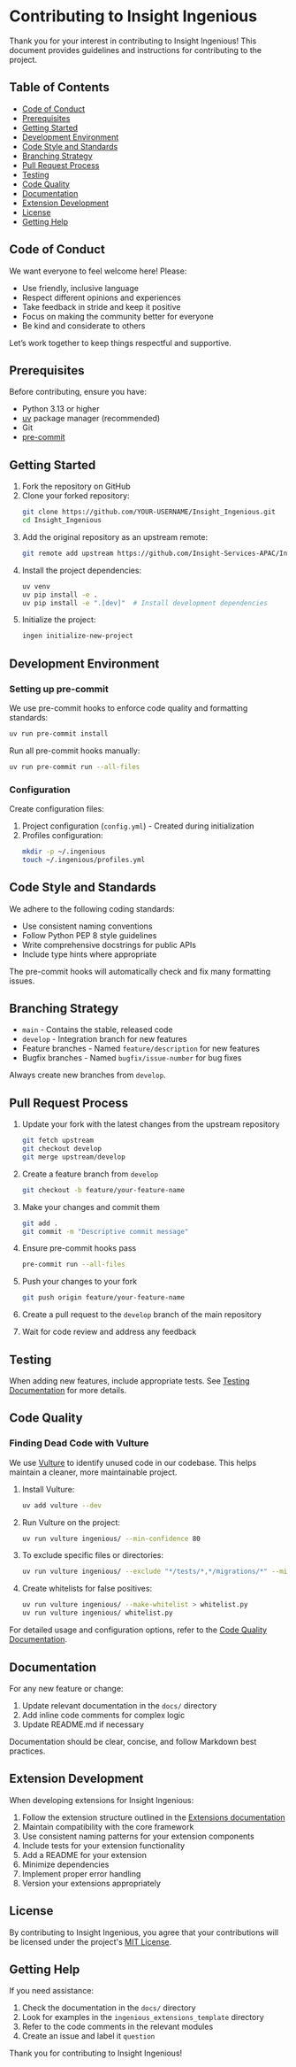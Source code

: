 # Contributing to Insight Ingenious

Thank you for your interest in contributing to Insight Ingenious! This document provides guidelines and instructions for contributing to the project.

## Table of Contents

- [Code of Conduct](#code-of-conduct)
- [Prerequisites](#prerequisites)
- [Getting Started](#getting-started)
- [Development Environment](#development-environment)
- [Code Style and Standards](#code-style-and-standards)
- [Branching Strategy](#branching-strategy)
- [Pull Request Process](#pull-request-process)
- [Testing](#testing)
- [Code Quality](#code-quality)
- [Documentation](#documentation)
- [Extension Development](#extension-development)
- [License](#license)
- [Getting Help](#getting-help)

## Code of Conduct

We want everyone to feel welcome here! Please:

- Use friendly, inclusive language
- Respect different opinions and experiences
- Take feedback in stride and keep it positive
- Focus on making the community better for everyone
- Be kind and considerate to others

Let’s work together to keep things respectful and supportive.

## Prerequisites

Before contributing, ensure you have:

- Python 3.13 or higher
- [uv](https://docs.astral.sh/uv/) package manager (recommended)
- Git
- [pre-commit](https://pre-commit.com/)

## Getting Started

1. Fork the repository on GitHub
2. Clone your forked repository:
   ```bash
   git clone https://github.com/YOUR-USERNAME/Insight_Ingenious.git
   cd Insight_Ingenious
   ```
3. Add the original repository as an upstream remote:
   ```bash
   git remote add upstream https://github.com/Insight-Services-APAC/Insight_Ingenious.git
   ```
4. Install the project dependencies:
   ```bash
   uv venv
   uv pip install -e .
   uv pip install -e ".[dev]"  # Install development dependencies
   ```
5. Initialize the project:
   ```bash
   ingen initialize-new-project
   ```

## Development Environment

### Setting up pre-commit

We use pre-commit hooks to enforce code quality and formatting standards:

```bash
uv run pre-commit install
```

Run all pre-commit hooks manually:

```bash
uv run pre-commit run --all-files
```

### Configuration

Create configuration files:

1. Project configuration (`config.yml`) - Created during initialization
2. Profiles configuration:
   ```bash
   mkdir -p ~/.ingenious
   touch ~/.ingenious/profiles.yml
   ```

## Code Style and Standards

We adhere to the following coding standards:

- Use consistent naming conventions
- Follow Python PEP 8 style guidelines
- Write comprehensive docstrings for public APIs
- Include type hints where appropriate

The pre-commit hooks will automatically check and fix many formatting issues.

## Branching Strategy

- `main` - Contains the stable, released code
- `develop` - Integration branch for new features
- Feature branches - Named `feature/description` for new features
- Bugfix branches - Named `bugfix/issue-number` for bug fixes

Always create new branches from `develop`.

## Pull Request Process

1. Update your fork with the latest changes from the upstream repository
   ```bash
   git fetch upstream
   git checkout develop
   git merge upstream/develop
   ```

2. Create a feature branch from `develop`
   ```bash
   git checkout -b feature/your-feature-name
   ```

3. Make your changes and commit them
   ```bash
   git add .
   git commit -m "Descriptive commit message"
   ```

4. Ensure pre-commit hooks pass
   ```bash
   pre-commit run --all-files
   ```

5. Push your changes to your fork
   ```bash
   git push origin feature/your-feature-name
   ```

6. Create a pull request to the `develop` branch of the main repository

7. Wait for code review and address any feedback

## Testing

When adding new features, include appropriate tests. See [Testing Documentation](./docs/testing.md) for more details.

## Code Quality

### Finding Dead Code with Vulture

We use [Vulture](https://github.com/jendrikseipp/vulture) to identify unused code in our codebase. This helps maintain a cleaner, more maintainable project.

1. Install Vulture:
   ```bash
   uv add vulture --dev
   ```

2. Run Vulture on the project:
   ```bash
   uv run vulture ingenious/ --min-confidence 80
   ```

3. To exclude specific files or directories:
   ```bash
   uv run vulture ingenious/ --exclude "*/tests/*,*/migrations/*" --min-confidence 80
   ```

4. Create whitelists for false positives:
   ```bash
   uv run vulture ingenious/ --make-whitelist > whitelist.py
   uv run vulture ingenious/ whitelist.py
   ```

For detailed usage and configuration options, refer to the [Code Quality Documentation](./docs/code_quality.md).

## Documentation

For any new feature or change:

1. Update relevant documentation in the `docs/` directory
2. Add inline code comments for complex logic
3. Update README.md if necessary

Documentation should be clear, concise, and follow Markdown best practices.

## Extension Development

When developing extensions for Insight Ingenious:

1. Follow the extension structure outlined in the [Extensions documentation](./docs/extensions.md)
2. Maintain compatibility with the core framework
3. Use consistent naming patterns for your extension components
4. Include tests for your extension functionality
5. Add a README for your extension
6. Minimize dependencies
7. Implement proper error handling
8. Version your extensions appropriately

## License

By contributing to Insight Ingenious, you agree that your contributions will be licensed under the project's [MIT License](LICENSE).

## Getting Help

If you need assistance:

1. Check the documentation in the `docs/` directory
2. Look for examples in the `ingenious_extensions_template` directory
3. Refer to the code comments in the relevant modules
4. Create an issue and label it `question`

Thank you for contributing to Insight Ingenious!
